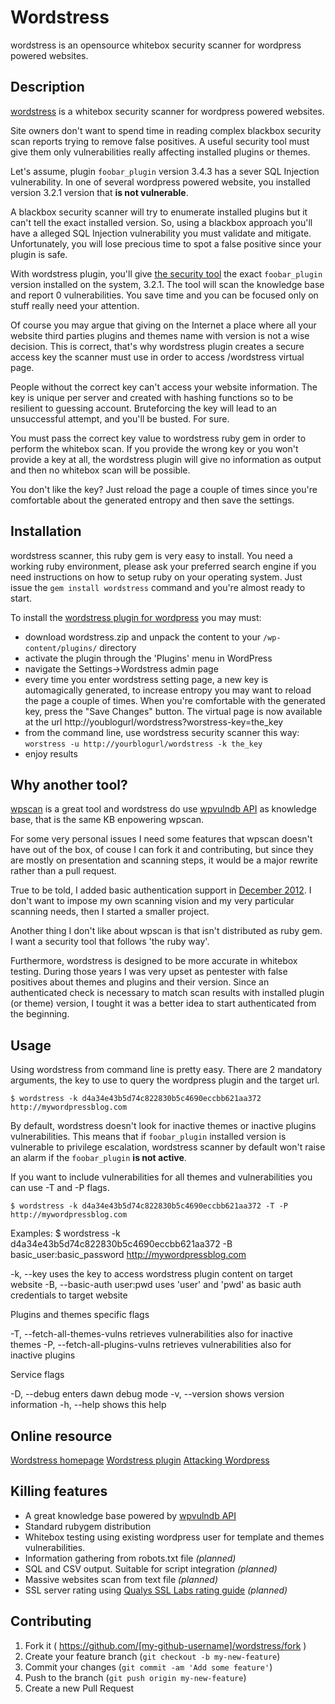 # Wordstress

wordstress is an opensource whitebox security scanner for wordpress powered
websites.

## Description

[wordstress](https://rubygems.org/gems/wordstress) is a whitebox
security scanner for wordpress powered websites.

Site owners don't want to spend time in reading complex blackbox security scan
reports trying to remove false positives. A useful security tool must give them
only vulnerabilities really affecting installed plugins or themes.

Let's assume, plugin `foobar_plugin` version 3.4.3 has a sever SQL Injection
vulnerability. In one of several wordpress powered website, you installed
version 3.2.1 version that **is not vulnerable**.

A blackbox security scanner will try to enumerate installed plugins but it
can't tell the exact installed version. So, using a blackbox approach you'll
have a alleged SQL Injection vulnerability you must validate and mitigate.
Unfortunately, you will lose precious time to spot a false positive since your
plugin is safe.

With wordstress plugin, you'll give [the security
tool](https://rubygems.org/gems/wordstress) the exact `foobar_plugin` version
installed on the system, 3.2.1. The tool will scan the knowledge base and
report 0 vulnerabilities. You save time and you can be focused only on stuff
really need your attention.

Of course you may argue that giving on the Internet a place where all your
website third parties plugins and themes name with version is not a wise
decision. This is correct, that's why wordstress plugin creates a secure access
key the scanner must use in order to access /wordstress virtual page.

People without the correct key can't access your website information. The key
is unique per server and created with hashing functions so to be resilient to
guessing account. Bruteforcing the key will lead to an unsuccessful attempt,
and you'll be busted. For sure.

You must pass the correct key value to wordstress ruby gem in order to perform
the whitebox scan. If you provide the wrong key or you won't provide a key at
all, the wordstress plugin will give no information as output and then no
whitebox scan will be possible.

You don't like the key? Just reload the page a couple of times since you're
comfortable about the generated entropy and then save the settings.

## Installation

wordstress scanner, this ruby gem is very easy to install.  You need a working
ruby environment, please ask your preferred search engine if you need
instructions on how to setup ruby on your operating system.  Just issue the
`gem install wordstress` command and you're almost ready to start.

To install the [wordstress plugin for
wordpress](https://wordpress.org/plugins/wordstress/) you may must:

* download wordstress.zip and unpack the content to your `/wp-content/plugins/` directory
* activate the plugin through the 'Plugins' menu in WordPress
* navigate the Settings->Wordstress admin page
* every time you enter wordstress setting page, a new key is automagically
  generated, to increase entropy you may want to reload the page a couple of
  times. When you're comfortable with the generated key, press the "Save Changes"
  button.
  The virtual page is now available at the url http://youblogurl/wordstress?worstress-key=the_key
* from the command line, use wordstress security scanner this way: `worstress -u http://yourblogurl/wordstress -k the_key`
* enjoy results

## Why another tool?

[wpscan](https://github.com/wpscanteam/wpscan) is a great tool and wordstress
do use [wpvulndb API](https://wpvulndb.com/api) as knowledge base, that is the
same KB enpowering wpscan.

For some very personal issues I need some features that wpscan doesn't have out
of the box, of couse I can fork it and contributing, but since they are mostly
on presentation and scanning steps, it would be a major rewrite rather than a
pull request.

True to be told, I added basic authentication support in [December
2012](https://github.com/wpscanteam/wpscan/pull/45). I don't want to impose my
own scanning vision and my very particular scanning needs, then I started a
smaller project.

Another thing I don't like about wpscan is that isn't distributed as ruby gem.
I want a security tool that follows 'the ruby way'.

Furthermore, wordstress is designed to be more accurate in whitebox testing.
During those years I was very upset as pentester with false positives about
themes and plugins and their version. Since an authenticated check is necessary
to match scan results with installed plugin (or theme) version, I tought it was
a better idea to start authenticated from the beginning.

## Usage

Using wordstress from command line is pretty easy. There are 2 mandatory
arguments, the key to use to query the wordpress plugin and the target url.

`$ wordstress -k d4a34e43b5d74c822830b5c4690eccbb621aa372 http://mywordpressblog.com`

By default, wordstress doesn't look for inactive themes or inactive plugins
vulnerabilities. This means that if `foobar_plugin` installed version is
vulnerable to privilege escalation, wordstress scanner by default won't raise
an alarm if the `foobar_plugin` **is not active**.

If you want to include vulnerabilities for all themes and vulnerabilities you
can use -T and -P flags.

`$ wordstress -k d4a34e43b5d74c822830b5c4690eccbb621aa372 -T -P http://mywordpressblog.com`

Examples:
$ wordstress -k d4a34e43b5d74c822830b5c4690eccbb621aa372 -B basic_user:basic_password http://mywordpressblog.com

-k, --key                            uses the key to access wordstress plugin content on target website
-B, --basic-auth user:pwd            uses 'user' and 'pwd' as basic auth credentials to target website

Plugins and themes specific flags

-T, --fetch-all-themes-vulns         retrieves vulnerabilities also for inactive themes
-P, --fetch-all-plugins-vulns        retrieves vulnerabilities also for inactive plugins

Service flags

-D, --debug                          enters dawn debug mode
-v, --version                        shows version information
-h, --help                           shows this help

## Online resource

[Wordstress homepage](http://wordstress.org)
[Wordstress plugin](http://wordpress.org/plugins/wordstress/)
[Attacking Wordpress](http://hackertarget.com/attacking-wordpress/)


## Killing features

* A great knowledge base powered by [wpvulndb API](https://wpvulndb.com)
* Standard rubygem distribution
* Whitebox testing using existing wordpress user for template and themes vulnerabilities.
* Information gathering from robots.txt file _(planned)_
* SQL and CSV output. Suitable for script integration _(planned)_
* Massive websites scan from text file _(planned)_
* SSL server rating using [Qualys SSL Labs rating guide](https://www.ssllabs.com/projects/rating-guide/) _(planned)_

## Contributing

1. Fork it ( https://github.com/[my-github-username]/wordstress/fork )
2. Create your feature branch (`git checkout -b my-new-feature`)
  3. Commit your changes (`git commit -am 'Add some feature'`)
4. Push to the branch (`git push origin my-new-feature`)
  5. Create a new Pull Request
